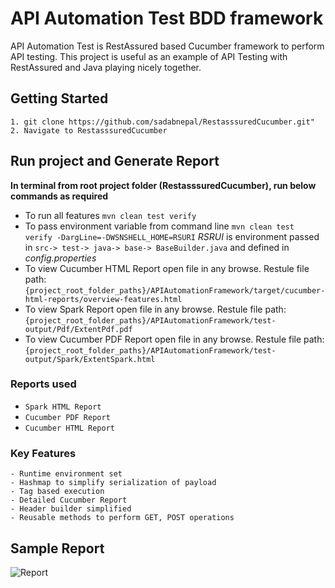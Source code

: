 # API Automation Test BDD framework
API Automation Test is RestAssured based Cucumber framework to perform API testing. This project is useful as an example of API Testing with RestAssured and Java playing nicely together.

## Getting Started
```
1. git clone https://github.com/sadabnepal/RestasssuredCucumber.git"
2. Navigate to RestasssuredCucumber
```

## Run project and Generate Report
**In terminal from root project folder (RestasssuredCucumber), run below commands as required**
- To run all features `mvn clean test verify`
- To pass environment variable from command line `mvn clean test verify -DargLine=-DWSNSHELL_HOME=RSURI`
  *RSRUI* is environment passed in `src-> test-> java-> base-> BaseBuilder.java` and defined in *config.properties*
- To view Cucumber HTML Report open file in any browse. Restule file path: `{project_root_folder_paths}/APIAutomationFramework/target/cucumber-html-reports/overview-features.html`
- To view Spark Report open file in any browse. Restule file path: `{project_root_folder_paths}/APIAutomationFramework/test-output/Pdf/ExtentPdf.pdf`
- To view Cucumber PDF Report open file in any browse. Restule file path: `{project_root_folder_paths}/APIAutomationFramework/test-output/Spark/ExtentSpark.html`

### Reports used
- `Spark HTML Report`
- `Cucumber PDF Report`
- `Cucumber HTML Report`

### Key Features
	- Runtime environment set
	- Hashmap to simplify serialization of payload
	- Tag based execution
	- Detailed Cucumber Report
	- Header builder simplified
	- Reusable methods to perform GET, POST operations

## Sample Report
![Report](https://user-images.githubusercontent.com/65847528/102914715-b95be780-44a6-11eb-8022-79b9149c5fad.gif)
